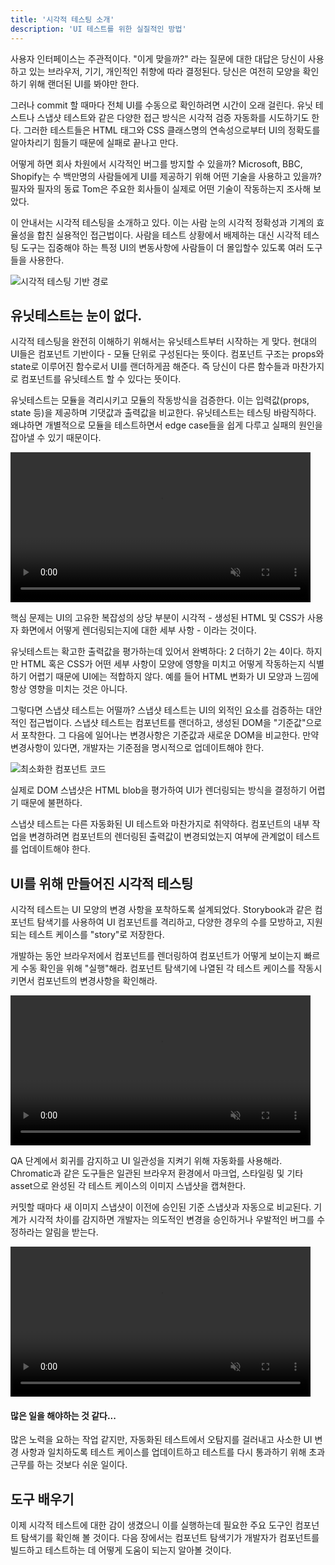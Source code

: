 ```yaml
---
title: '시각적 테스팅 소개'
description: 'UI 테스트를 위한 실질적인 방법'
---
```


사용자 인터페이스는 주관적이다. "이게 맞을까?" 라는 질문에 대한 대답은 당신이 사용하고 있는 브라우저, 기기, 개인적인 취향에 따라 결정된다. 당신은 여전히 모양을 확인하기 위해 랜더된 UI를 봐야만 한다.

그러나 commit 할 때마다 전체 UI를 수동으로 확인하려면 시간이 오래 걸린다. 유닛 테스트나 스냅샷 테스트와 같은 다양한 접근 방식은 시각적 검증 자동화를 시도하기도 한다. 그러한 테스트들은 HTML 태그와 CSS 클래스명의 연속성으로부터 UI의 정확도를 알아차리기 힘들기 때문에 실패로 끝나고 만다. 

어떻게 하면 회사 차원에서 시각적인 버그를 방지할 수 있을까? Microsoft, BBC, Shopify는 수 백만명의 사람들에게 UI를 제공하기 위해 어떤 기술을 사용하고 있을까? 필자와 필자의 동료 Tom은 주요한 회사들이 실제로 어떤 기술이 작동하는지 조사해 보았다.

이 안내서는 시각적 테스팅을 소개하고 있다. 이는 사람 눈의 시각적 정확성과 기계의 효율성을 합친 실용적인 접근법이다. 사람을 테스트 상황에서 배제하는 대신 시각적 테스팅 도구는 집중해야 하는 특정 UI의 변동사항에 사람들이 더 몰입할수 있도록 여러 도구들을 사용한다.

![시각적 테스팅 기반 경로](/visual-testing-handbook/visual-testing-handbook-vtdd-path-optimized.png)

## 유닛테스트는 눈이 없다.

시각적 테스팅을 완전히 이해하기 위해서는 유닛테스트부터 시작하는 게 맞다. 현대의 UI들은 컴포넌트 기반이다 - 모듈 단위로 구성된다는 뜻이다. 컴포넌트 구조는 props와 state로 이루어진 함수로서 UI를 랜더하게끔 해준다. 즉 당신이 다른 함수들과 마찬가지로 컴포넌트를 유닛테스트 할 수 있다는 뜻이다.

유닛테스트는 모듈을 격리시키고 모듈의 작동방식을 검증한다. 이는 입력값(props, state 등)을 제공하며 기댓값과 출력값을 비교한다. 유닛테스트는 테스팅 바람직하다. 왜냐하면 개별적으로 모듈을 테스트하면서 edge case들을 쉽게 다루고 실패의 원인을 잡아낼 수 있기 때문이다.

<video autoPlay muted playsInline loop style="width:480px; margin: 0 auto;">
  <source 
  src="/tutorials/visual-testing-handbook/component-unit-testing.mp4"
  type="video/mp4" />
</video>

핵심 문제는 UI의 고유한 복잡성의 상당 부분이 시각적 - 생성된 HTML 및 CSS가 사용자 화면에서 어떻게 렌더링되는지에 대한 세부 사항 - 이라는 것이다.

유닛테스트는 확고한 출력값을 평가하는데 있어서 완벽하다: 2 더하기 2는 4이다. 하지만 HTML 혹은 CSS가 어떤 세부 사항이 모양에 영향을 미치고 어떻게 작동하는지 식별하기 어렵기 때문에 UI에는 적합하지 않다. 예를 들어 HTML 변화가 UI 모양과 느낌에 항상 영향을 미치는 것은 아니다.

그렇다면 스냅샷 테스트는 어떨까?
스냅샷 테스트는 UI의 외적인 요소를 검증하는 대안적인 접근법이다. 스냅샷 테스트는 컴포넌트를 랜더하고, 생성된 DOM을 "기준값"으로서 포착한다. 그 다음에 일어나는 변경사항은 기준값과 새로운 DOM을 비교한다. 만약 변경사항이 있다면, 개발자는 기준점을 명시적으로 업데이트해야 한다.

![최소화한 컴포넌트 코드](/tutorials/visual-testing-handbook/code-visual-testing-optimized.png)

실제로 DOM 스냅샷은 HTML blob을 평가하여 UI가 렌더링되는 방식을 결정하기 어렵기 때문에 불편하다.

스냅샷 테스트는 다른 자동화된 UI 테스트와 마찬가지로 취약하다. 컴포넌트의 내부 작업을 변경하려면 컴포넌트의 렌더링된 출력값이 변경되었는지 여부에 관계없이 테스트를 업데이트해야 한다.

## UI를 위해 만들어진 시각적 테스팅
시각적 테스트는 UI 모양의 변경 사항을 포착하도록 설계되었다. Storybook과 같은 컴포넌트 탐색기를 사용하여 UI 컴포넌트를 격리하고, 다양한 경우의 수를 모방하고, 지원되는 테스트 케이스를 "story"로 저장한다.

개발하는 동안 브라우저에서 컴포넌트를 렌더링하여 컴포넌트가 어떻게 보이는지 빠르게 수동 확인을 위해 "실행"해라. 컴포넌트 탐색기에 나열된 각 테스트 케이스를 작동시키면서 컴포넌트의 변경사항을 확인해라.

<video autoPlay muted playsInline loop style="width:480px; margin: 0 auto;">
  <source 
  src="/tutorials/visual-testing-handbook/storybook-toggling-stories.mp4"
  type="video/mp4" />
</video>

QA 단계에서 회귀를 감지하고 UI 일관성을 지켜기 위해 자동화를 사용해라. Chromatic과 같은 도구들은 일관된 브라우저 환경에서 마크업, 스타일링 및 기타 asset으로 완성된 각 테스트 케이스의 이미지 스냅샷을 캡쳐한다.

커밋할 때마다 새 이미지 스냅샷이 이전에 승인된 기준 스냅샷과 자동으로 비교된다. 기계가 시각적 차이를 감지하면 개발자는 의도적인 변경을 승인하거나 우발적인 버그를 수정하라는 알림을 받는다.

<video autoPlay muted playsInline loop style="width:480px; margin: 0 auto;">
  <source 
  src="/tutorials/visual-testing-handbook/component-visual-testing.mp4"
  type="video/mp4" />
</video>

#### 많은 일을 해야하는 것 같다...
많은 노력을 요하는 작업 같지만, 자동화된 테스트에서 오탐지를 걸러내고 사소한 UI 변경 사항과 일치하도록 테스트 케이스를 업데이트하고 테스트를 다시 통과하기 위해 초과 근무를 하는 것보다 쉬운 일이다.

## 도구 배우기

이제 시각적 테스트에 대한 감이 생겼으니 이를 실행하는데 필요한 주요 도구인 컴포넌트 탐색기를 확인해 볼 것이다. 다음 장에서는 컴포넌트 탐색기가 개발자가 컴포넌트를 빌드하고 테스트하는 데 어떻게 도움이 되는지 알아볼 것이다.
